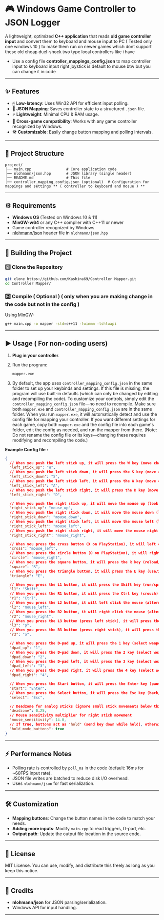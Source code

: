 # 🎮 Windows Game Controller to JSON Logger

A lightweight, optimized **C++ application** that reads **old game controller input** and convert them to keyboard and mouse input to PC ( Tested only one windows 10 ) to make them run on newer games which dont support these old cheap duel-shock two type local controllers like i have

* Use a config file **controller_mappings_config.json** to map controller input to keyboard input right joystick is default to mouse btw but you can change it in code

---

## ✨ Features

* 🖱 **Low-latency**: Uses Win32 API for efficient input polling.
* 📄 **JSON Mapping**: Saves controller state to a structured `.json` file.
* ⚡ **Lightweight**: Minimal CPU & RAM usage.
* 🎯 **Cross-game compatibility**: Works with any game controller recognized by Windows.
* 🛠 **Customizable**: Easily change button mapping and polling intervals.

---

## 📂 Project Structure

```
project/
│── main.cpp                # Core application code
│── nlohmann/json.hpp       # JSON library (single header)
│── README.md               # This file
│── controller_mapping_config.json (optional)  # Configuration for mappings and settings ** ( controller to keyboard and mosue ) **
```

---

## ⚙ Requirements

* **Windows OS** (Tested on Windows 10 & 11)
* **MinGW-w64** or any C++ compiler with C++11 or newer
* Game controller recognized by Windows
* [nlohmann/json](https://github.com/nlohmann/json) header file in `nlohmann/json.hpp`

---

## 🚀 Building the Project

### 1️⃣ Clone the Repository 

```bash
git clone https://github.com/Kashina69/Controller Mapper.git
cd Controller Mapper/
```

### 2️⃣ Compile ( Optional ) ( only when you are making change in the code but not in the config )

Using MinGW:

```bash
g++ main.cpp -o mapper -std=c++11 -lwinmm -lshlwapi
```

---

## ▶ Usage ( For non-coding users)

1. **Plug in your controller**.
2. Run the program:

   ```bash
   mapper.exe
   ```
3. By default, the app uses `controller_mapping_config.json` in the same folder to set up your keybinds and settings. If this file is missing, the program will use built-in defaults (which can only be changed by editing and recompiling the code). To customize your controls, simply edit the `controller_mapping_config.json` file—no need to recompile. Make sure both `mapper.exe` and `controller_mapping_config.json` are in the same folder. When you run `mapper.exe`, it will automatically detect and use the config file for mapping your controller. If you want different settings for each game, copy both `mapper.exe` and the config file into each game's folder, edit the config as needed, and run the mapper from there. (Note: Do not rename the config file or its keys—changing these requires modifying and recompiling the code.)

**Example Config file :**

```json
{
  // When you push the left stick up, it will press the W key (move character forward)
  "left_stick_up": "W",
  // When you push the left stick down, it will press the S key (move character backward)
  "left_stick_down": "S",
  // When you push the left stick left, it will press the A key (move character left/strafe left)
  "left_stick_left": "A",
  // When you push the left stick right, it will press the D key (move character right/strafe right)
  "left_stick_right": "D",

  // When you push the right stick up, it will move the mouse up (look up)
  "right_stick_up": "mouse_up",
  // When you push the right stick down, it will move the mouse down (look down)
  "right_stick_down": "mouse_down",
  // When you push the right stick left, it will move the mouse left (look left)
  "right_stick_left": "mouse_left",
  // When you push the right stick right, it will move the mouse right (look right)
  "right_stick_right": "mouse_right",

  // When you press the cross button (X on PlayStation), it will left click the mouse (shoot/jump/confirm)
  "cross": "mouse_left",
  // When you press the circle button (O on PlayStation), it will right click the mouse (aim/cancel)
  "circle": "mouse_right",
  // When you press the square button, it will press the R key (reload/interact)
  "square": "R",
  // When you press the triangle button, it will press the E key (use/interact/switch weapon)
  "triangle": "E",

  // When you press the L1 button, it will press the Shift key (run/sprint)
  "l1": "Shift",
  // When you press the R1 button, it will press the Ctrl key (crouch)
  "r1": "Ctrl",
  // When you press the L2 button, it will left click the mouse (alternate fire/aim)
  "l2": "mouse_left",
  // When you press the R2 button, it will right click the mouse (alternate fire/aim)
  "r2": "mouse_right",
  // When you press the L3 button (press left stick), it will press the P key (custom action)
  "l3": "p",
  // When you press the R3 button (press right stick), it will press the O key (custom action)
  "r3": "o",

  // When you press the D-pad up, it will press the 1 key (select weapon 1)
  "dpad_up": "1",
  // When you press the D-pad down, it will press the 2 key (select weapon 2)
  "dpad_down": "2",
  // When you press the D-pad left, it will press the 3 key (select weapon 3)
  "dpad_left": "3",
  // When you press the D-pad right, it will press the 4 key (select weapon 4)
  "dpad_right": "4",

  // When you press the Start button, it will press the Enter key (pause/menu)
  "start": "Enter",
  // When you press the Select button, it will press the Esc key (back/exit menu)
  "select": "Esc",

  // Deadzone for analog sticks (ignore small stick movements below this value)
  "deadzone": 0.25,
  // Mouse sensitivity multiplier for right stick movement
  "mouse_sensitivity": 14.0,
  // If true, buttons act as "hold" (send key down while held), otherwise as "tap"
  "hold_mode_buttons": true
}

```

---

## ⚡ Performance Notes

* Polling rate is controlled by `poll_ms` in the code (default: 16ms for \~60FPS input rate).
* JSON file writes are batched to reduce disk I/O overhead.
* Uses `nlohmann/json` for fast serialization.

---

## 🛠 Customization

* **Mapping buttons**: Change the button names in the code to match your needs.
* **Adding more inputs**: Modify `main.cpp` to read triggers, D-pad, etc.
* **Output path**: Update the output file location in the source code.

---

## 📜 License

MIT License.
You can use, modify, and distribute this freely as long as you keep this notice.

---

## 🙌 Credits

* **nlohmann/json** for JSON parsing/serialization.
* Windows API for input handling.

---